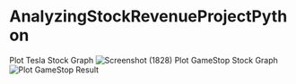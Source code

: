 # AnalyzingStockRevenueProjectPython
Plot Tesla Stock Graph
![Screenshot (1828)](https://github.com/supanutlf/AnalyzingStockRevenueProjectPython/assets/87259801/61286f31-b185-4a0b-b75b-078673fbf157)
Plot GameStop Stock Graph
![Plot GameStop Result](https://github.com/supanutlf/AnalyzingStockRevenueProjectPython/assets/87259801/7efbf36d-1b47-4772-b56f-37693185d7a6)
